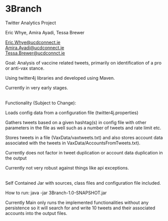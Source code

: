 # 3Branch

Twitter Analytics Project

Eric Whye, Amira Ayadi, Tessa Brewer

Eric.Whye@ucdconnect.ie<br>
Amira.Ayadi@ucdconnect.ie<br>
Tessa.Brewer@ucdconnct.ie

Goal: Analysis of vaccine related tweets, primarily on identification of a pro or anti-vax stance.

Using twitter4j libraries and developed using Maven.

Currently in very early stages.

<br>
Functionality (Subject to Change):

Loads config data from a configuration file (twitter4j.properties)

Gathers tweets based on a given hashtag(s) in config file with other parameters in the file as well such as a number of tweets and rate limit etc.

Stores tweets in a file (VaxData/vaxtweets.txt) and also stores account data associated with the tweets in VaxData/AccountsFromTweets.txt).

Currently does not factor in tweet duplication or account data duplication in the output

Currently not very robust against things like api exceptions.
 
<br>
Self Contained Jar with sources, class files and configuration file included.

How to run:
java -jar 3Branch-1.0-SNAPSHOT.jar

Currently Main only runs the implemented functionalities without any persistence 
so it will search for and write 10 tweets  and their associated accounts into the output files. 